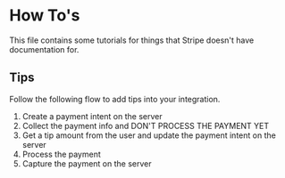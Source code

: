 # How To's
This file contains some tutorials for things that Stripe doesn't have documentation for. 

## Tips
Follow the following flow to add tips into your integration. 

1. Create a payment intent on the server
1. Collect the payment info and DON'T PROCESS THE PAYMENT YET
1. Get a tip amount from the user and update the payment intent on the server
1. Process the payment
1. Capture the payment on the server